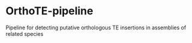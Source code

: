 # OrthoTE-pipeline
Pipeline for detecting putative orthologous TE insertions in assemblies of related species
